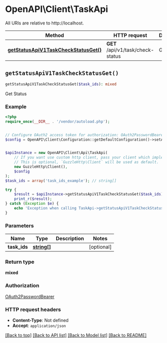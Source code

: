 # OpenAPI\Client\TaskApi

All URIs are relative to http://localhost.

Method | HTTP request | Description
------------- | ------------- | -------------
[**getStatusApiV1TaskCheckStatusGet()**](TaskApi.md#getStatusApiV1TaskCheckStatusGet) | **GET** /api/v1/task/check-status | Get Status


## `getStatusApiV1TaskCheckStatusGet()`

```php
getStatusApiV1TaskCheckStatusGet($task_ids): mixed
```

Get Status

### Example

```php
<?php
require_once(__DIR__ . '/vendor/autoload.php');


// Configure OAuth2 access token for authorization: OAuth2PasswordBearer
$config = OpenAPI\Client\Configuration::getDefaultConfiguration()->setAccessToken('YOUR_ACCESS_TOKEN');


$apiInstance = new OpenAPI\Client\Api\TaskApi(
    // If you want use custom http client, pass your client which implements `GuzzleHttp\ClientInterface`.
    // This is optional, `GuzzleHttp\Client` will be used as default.
    new GuzzleHttp\Client(),
    $config
);
$task_ids = array('task_ids_example'); // string[]

try {
    $result = $apiInstance->getStatusApiV1TaskCheckStatusGet($task_ids);
    print_r($result);
} catch (Exception $e) {
    echo 'Exception when calling TaskApi->getStatusApiV1TaskCheckStatusGet: ', $e->getMessage(), PHP_EOL;
}
```

### Parameters

Name | Type | Description  | Notes
------------- | ------------- | ------------- | -------------
 **task_ids** | [**string[]**](../Model/string.md)|  | [optional]

### Return type

**mixed**

### Authorization

[OAuth2PasswordBearer](../../README.md#OAuth2PasswordBearer)

### HTTP request headers

- **Content-Type**: Not defined
- **Accept**: `application/json`

[[Back to top]](#) [[Back to API list]](../../README.md#endpoints)
[[Back to Model list]](../../README.md#models)
[[Back to README]](../../README.md)
